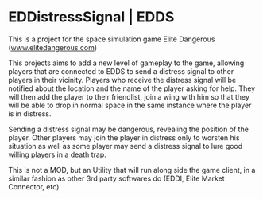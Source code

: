 # EDDistressSignal | EDDS

This is a project for the space simulation game Elite Dangerous (www.elitedangerous.com)

This projects aims to add a new level of gameplay to the game, allowing players that are connected to EDDS to send a distress signal to other players in their vicinity.
Players who receive the distress signal will be notified about the location and the name of the player asking for help. They will then add the player to their friendlist, join a wing with him so that they will be able to drop in normal space in the same instance where the player is in distress.

Sending a distress signal may be dangerous, revealing the position of the player. Other players may join the player in distress only to worsten his situation as well as some player may send a distress signal to lure good willing players in a death trap.

This is not a MOD, but an Utility that will run along side the game client, in a similar fashion as other 3rd party softwares do (EDDI, Elite Market Connector, etc).
